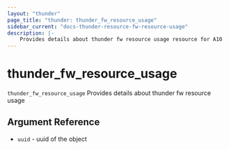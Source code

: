 ```yaml
---
layout: "thunder"
page_title: "thunder: thunder_fw_resource_usage"
sidebar_current: "docs-thunder-resource-fw-resource-usage"
description: |-
	Provides details about thunder fw resource usage resource for A10
---
```


# thunder\_fw\_resource\_usage

`thunder_fw_resource_usage` Provides details about thunder fw resource usage

## Argument Reference

* `uuid` - uuid of the object

